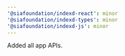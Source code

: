 ```yaml
---
'@siafoundation/indexd-react': minor
'@siafoundation/indexd-types': minor
'@siafoundation/indexd-js': minor
---
```


Added all app APIs.
